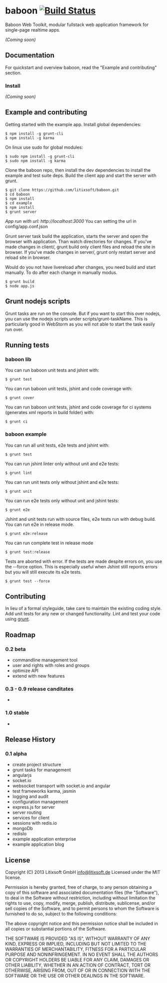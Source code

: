 # baboon [![Build Status](https://travis-ci.org/litixsoft/baboon.png?branch=master)](https://travis-ci.org/litixsoft/baboon)

Baboon Web Toolkit, modular fullstack web application framework for single-page realtime apps.

_(Coming soon)_

## Documentation
For quickstart and overview baboon, read the "Example and contributing" section.

### Install
_(Coming soon)_

## Example and contributing
Getting started with the example app.
Install global dependencies:

    $ npm install -g grunt-cli
    $ npm install -g karma

On linux use sudo for global modules:
    
    $ sudo npm install -g grunt-cli
    $ sudo npm install -g karma

Clone the baboon repo, then install the dev dependencies to install the example and test suite deps.
Build the client app and start the server with grunt.

    $ git clone https://github.com/litixsoft/baboon.git
    $ cd baboon
    $ npm install
    $ cd example
    $ npm install
    $ grunt server

*App run with url: http://localhost:3000*
You can setting the url in config/app.conf.json

Grunt server task build the application, starts the server and open the browser with application. Than watch
directories for changes. If you've made changes in client/, grunt build only client files and reload the site in browser.
If you've made changes in server/, grunt only restart server and reload site in browser.

Would do you not have livereload after changes, you need build and start manually.
To do after each change in manually modus.

    $ grunt build
    $ node app.js

## Grunt nodejs scripts
Grunt tasks are run on the console. But if you want to start this over nodejs,
you can use the nodejs scripts under scripts/grunt-taskName. This is particularly good in WebStorm
as you will not able to start the task easily run over.

## Running tests
### baboon lib
You can run baboon unit tests and jshint with:

    $ grunt test

You can run baboon unit tests, jshint and code coverage with:

    $ grunt cover

You can run baboon unit tests, jshint and code coverage for ci systems (generates xml reports in build folder) with:

    $ grunt ci

### baboon example
You can run all unit tests, e2e tests and jshint with:

    $ grunt test

You can run jshint linter only without unit and e2e tests:

    $ grunt lint

You can run unit tests only without jshint and e2e tests:

    $ grunt unit

You can run e2e tests only without unit and jshint tests:

    $ grunt e2e

Jshint and unit tests run with source files, e2e tests run with debug build.
You can run e2e in release mode.

    $ grunt e2e:release 

You can run complete test in release mode

    $ grunt test:release

Tests are aborted with error. If the tests are made despite errors on,
you use the --force option. This is especially useful when Jshint still reports
errors but you will still execute its e2e tests.

    $ grunt test --force

## Contributing
In lieu of a formal styleguide, take care to maintain the existing coding style. Add unit tests for any new or changed functionality. Lint and test your code using [grunt](http://gruntjs.com/).

## Roadmap
### 0.2 beta
* commandline management tool
* user and rights with roles and groups
* optimize API
* extend with new features

### 0.3 - 0.9 release canditates
*

### 1.0 stable
*

## Release History
### 0.1 alpha
* create project structure
* grunt tasks for management
* angularjs
* socket.io
* websocket transport with socket.io and angular
* test frameworks karma, jasmin
* logging and audit
* configuration management
* express.js for server
* server routing
* services for client
* sessions with redis.io
* mongoDb
* redisIo
* example application enterprise
* example application blog

## License
Copyright (C) 2013 Litixsoft GmbH <info@litixsoft.de>
Licensed under the MIT license.

Permission is hereby granted, free of charge, to any person obtaining a copy
of this software and associated documentation files (the "Software"), to deal
in the Software without restriction, including without limitation the rights
to use, copy, modify, merge, publish, distribute, sublicense, and/or sell
copies of the Software, and to permit persons to whom the Software is
furnished to do so, subject to the following conditions:

The above copyright notice and this permission notice shall be included in
all copies or substantial portions of the Software.

THE SOFTWARE IS PROVIDED "AS IS", WITHOUT WARRANTY OF ANY KIND, EXPRESS OR
IMPLIED, INCLUDING BUT NOT LIMITED TO THE WARRANTIES OF MERCHANTABILITY,
FITNESS FOR A PARTICULAR PURPOSE AND NONINFRINGEMENT. IN NO EVENT SHALL THE
AUTHORS OR COPYRIGHT HOLDERS BE LIABLE FOR ANY CLAIM, DAMAGES OR OTHER
LIABILITY, WHETHER IN AN ACTION OF CONTRACT, TORT OR OTHERWISE, ARISING FROM,
OUT OF OR IN CONNECTION WITH THE SOFTWARE OR THE USE OR OTHER DEALINGS IN
THE SOFTWARE.